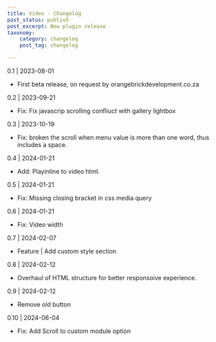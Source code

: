 ```yaml
---
title: Video - Changelog
post_status: publish
post_excerpt: New plugin release
taxonomy:
    category: changelog
    post_tag: changelog

---
```


0.1 | 2023-08-01
* First beta release, on request by orangebrickdevelopment.co.za

0.2 | 2023-09-21
* Fix: Fix javascrip scrolling confliuct with gallery lightbox

0.3 | 2023-10-19
* Fix: broken the scroll when menu value is more than one word, thus includes a space. 

0.4 | 2024-01-21
* Add: Playinline to video html.

0.5 | 2024-01-21
* Fix: Missing closing bracket in css media query

0.6 | 2024-01-21
* Fix: Video width

0.7 | 2024-02-07
* Feature | Add custom style section

0.8 | 2024-02-12
* Overhaul of HTML structure for better responsoive experience.

0.9 | 2024-02-12
* Remove old button

0.10 | 2024-06-04
* Fix: Add Scroll to custom module option